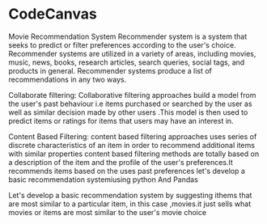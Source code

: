 # CodeCanvas
Movie Recommendation System
Recommender system is a system that seeks to predict or filter preferences according to the user's choice. Recommender systems are utilized in a variety of areas, including movies, music, news, books, research articles, search queries, social tags, and products in general. Recommender systems produce a list of recommendations in any two ways.

Collaborate filtering: Collaborative filtering approaches build a model from the user's past behaviour i.e items purchased or searched by the user as well as similar decision made by other users .This model is then used to predict items or ratings for items that users may have an interest in.

Content Based Filtering: content based filtering approaches uses series of discrete characteristics of an item in order to recommend additional items with similar properties content based filtering methods are totally based on a description of the item and the profile of the user's preferences.It recommends items based on the uses past preferences let's develop a basic recommendation systemiusing python And Pandas

Let's develop a basic recommendation system by suggesting ithems that are most similar to a particular item, in this case ,movies.it just sells what movies or items are most similar to the user's movie choice
